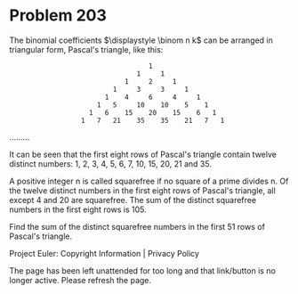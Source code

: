 #   Problem 203

   The binomial coefficients $\displaystyle \binom n k$ can be arranged in
   triangular form, Pascal's triangle, like this:

                                       1  
                                    1     1  
                                 1     2     1  
                              1     3     3     1  
                            1    4     6     4     1 
                          1   5     10    10    5    1 
                        1   6    15    20    15    6   1 
                      1   7   21    35    35    21   7   1 

   .........

   It can be seen that the first eight rows of Pascal's triangle contain
   twelve distinct numbers: 1, 2, 3, 4, 5, 6, 7, 10, 15, 20, 21 and 35.

   A positive integer n is called squarefree if no square of a prime divides
   n. Of the twelve distinct numbers in the first eight rows of Pascal's
   triangle, all except 4 and 20 are squarefree. The sum of the distinct
   squarefree numbers in the first eight rows is 105.

   Find the sum of the distinct squarefree numbers in the first 51 rows of
   Pascal's triangle.

   Project Euler: Copyright Information | Privacy Policy

   The page has been left unattended for too long and that link/button is no
   longer active. Please refresh the page.
